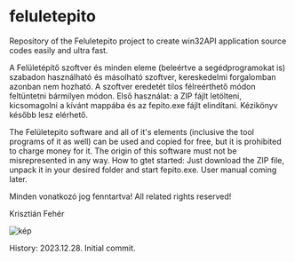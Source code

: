 # feluletepito
Repository of the Feluletepito project to create win32API application source codes easily and ultra fast.

A Felületépítő szoftver és minden eleme (beleértve a segédprogramokat is) szabadon használható és másolható szoftver, kereskedelmi forgalomban azonban nem hozható.
A szoftver eredetét tilos félreérthető módon feltüntetni bármilyen módon.
Első használat: a ZIP fájlt letölteni, kicsomagolni a kívánt mappába és az fepito.exe fájlt elindítani.
Kézikönyv később lesz elérhető.

The Felületepito software and all of it's elements (inclusive the tool programs of it as well) can be used and copied for free, but it is prohibited to charge money for it.
The origin of this software must not be misrepresented in any way.
How to gtet started: Just download the ZIP file, unpack it in your desired folder and start fepito.exe.
User manual coming later.

Minden vonatkozó jog fenntartva!
All related rights reserved!

Krisztián Fehér

![kép](https://github.com/zeuszultra/feluletepito/assets/116118578/012111f1-e78f-4130-a1fc-c60200731639)

History:
2023.12.28. Initial commit.
